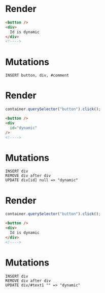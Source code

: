 # Render
```html
<button />
<div>
  Id is dynamic
</div>
<!---->
```

# Mutations
```
INSERT button, div, #comment
```

# Render
```js
container.querySelector("button").click();
```
```html
<button />
<div
  id="dynamic"
/>
<!---->
```

# Mutations
```
INSERT div
REMOVE div after div
UPDATE div[id] null => "dynamic"
```

# Render
```js
container.querySelector("button").click();
```
```html
<button />
<div>
  Id is dynamic
</div>
<!---->
```

# Mutations
```
INSERT div
REMOVE div after div
UPDATE div/#text1 "" => "dynamic"
```